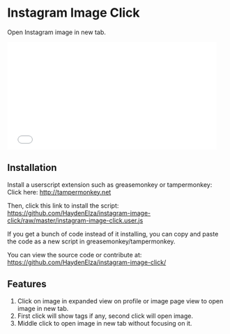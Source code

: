 # Instagram Image Click
Open Instagram image in new tab.

<iframe src="//giphy.com/embed/l0HlOuMGGmBdDSYE0" width="480" height="247" frameBorder="0" class="giphy-embed" allowFullScreen></iframe>

## Installation
Install a userscript extension such as greasemonkey or tampermonkey:  
Click here: http://tampermonkey.net


Then, click this link to install the script:  
https://github.com/HaydenElza/instagram-image-click/raw/master/instagram-image-click.user.js

If you get a bunch of code instead of it installing, you can copy and paste the code as a new script in greasemonkey/tampermonkey.

You can view the source code or contribute at:   
https://github.com/HaydenElza/instagram-image-click/

## Features
1. Click on image in expanded view on profile or image page view to open image in new tab.
2. First click will show tags if any, second click will open image.
3. Middle click to open image in new tab without focusing on it.